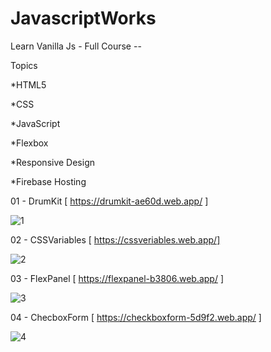# JavascriptWorks

Learn Vanilla Js - Full Course --

Topics

*HTML5

*CSS

*JavaScript

*Flexbox

*Responsive Design

*Firebase Hosting

01 - DrumKit [ https://drumkit-ae60d.web.app/ ]

![1](https://user-images.githubusercontent.com/45499414/134909694-71cbb4d1-56b8-4a5a-8062-66575c8609f2.JPG)

02 - CSSVariables [ https://cssveriables.web.app/]

![2](https://user-images.githubusercontent.com/45499414/134912465-7da183e4-305d-47f3-972c-455f188bf300.JPG)

03 - FlexPanel [ https://flexpanel-b3806.web.app/ ]

![3](https://user-images.githubusercontent.com/45499414/134913201-e1841bad-b480-4cef-a807-4ce1f56294d6.JPG)

04 - ChecboxForm [ https://checkboxform-5d9f2.web.app/ ]

![4](https://user-images.githubusercontent.com/45499414/134919993-e84d4099-5a31-4c1b-8513-132d26731e26.JPG)
